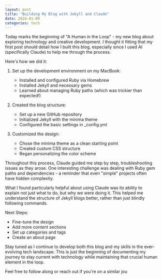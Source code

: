 ```yaml
---
layout: post
title: "Building My Blog with Jekyll and Claude"
date: 2024-01-09
categories: tech
---
```


Today marks the beginning of "A Human in the Loop" - my new blog about exploring technology and creative development. I thought it fitting that my first post should detail how I built this blog, especially since I used AI (specifically Claude) to help me through the process.

Here's how we did it:

1. Set up the development environment on my MacBook:
   - Installed and configured Ruby via Homebrew
   - Installed Jekyll and necessary gems
   - Learned about managing Ruby paths (which was trickier than expected!)

2. Created the blog structure:
   - Set up a new GitHub repository
   - Initialized Jekyll with the minima theme
   - Configured the basic settings in _config.yml

3. Customized the design:
   - Chose the minima theme as a clean starting point
   - Created custom CSS structure
   - Began personalizing the color scheme

Throughout this process, Claude guided me step by step, troubleshooting issues as they arose. One interesting challenge was dealing with Ruby gem paths and dependencies - a reminder that even "simple" projects often have hidden complexity.

What I found particularly helpful about using Claude was its ability to explain not just what to do, but why we were doing it. This helped me understand the structure of Jekyll blogs better, rather than just blindly following commands.

Next Steps:
- Fine-tune the design
- Add more content sections
- Set up categories and tags
- Create an about page

Stay tuned as I continue to develop both this blog and my skills in the ever-evolving tech landscape. This is just the beginning of documenting my journey to stay current with technology while maintaining that crucial human element in the loop.

Feel free to follow along or reach out if you're on a similar jou
